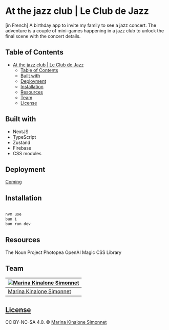 # At the jazz club | Le Club de Jazz

[in French] A birthday app to invite my family to see a jazz concert. The adventure is a couple of mini-games happening in a jazz club to unlock the final scene with the concert details. 

## Table of Contents

- [At the jazz club | Le Club de Jazz](#at-the-jazz-club-le-club-de-jazz)
  - [Table of Contents](#table-of-contents)
  - [Built with](#built-with)
  - [Deployment](#deployment)
  - [Installation](#installation)
  - [Resources](#resources)
  - [Team](#team)
  - [License](#license)

## Built with

- NextJS
- TypeScript
- Zustand
- Firebase
- CSS modules

## Deployment

[Coming]()

## Installation

```bash

nvm use
bun i
bun run dev
```

## Resources

The Noun Project
Photopea
OpenAI
Magic CSS Library

## Team

| [![Marina Kinalone Simonnet](https://avatars.githubusercontent.com/u/63544936?v=3&s=144)](https://github.com/marinakinalone) |
| ---------------------------------------------------------------------------------------------------------------------------- |
| [Marina Kinalone Simonnet](https://github.com/marinakinalone)                                                                |

## [License](https://github.com/marinakinalone/at-the-jazz-club/blob/main/LICENSE.txt)

CC BY-NC-SA 4.0. © [Marina Kinalone Simonnet](https://github.com/marinakinalone)
